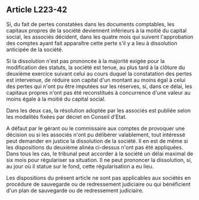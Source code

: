 Article L223-42
----
Si, du fait de pertes constatées dans les documents comptables, les capitaux
propres de la société deviennent inférieurs à la moitié du capital social, les
associés décident, dans les quatre mois qui suivent l'approbation des comptes
ayant fait apparaître cette perte s'il y a lieu à dissolution anticipée de la
société.

Si la dissolution n'est pas prononcée à la majorité exigée pour la modification
des statuts, la société est tenue, au plus tard à la clôture du deuxième
exercice suivant celui au cours duquel la constatation des pertes est
intervenue, de réduire son capital d'un montant au moins égal à celui des pertes
qui n'ont pu être imputées sur les réserves, si, dans ce délai, les capitaux
propres n'ont pas été reconstitués à concurrence d'une valeur au moins égale à
la moitié du capital social.

Dans les deux cas, la résolution adoptée par les associés est publiée selon les
modalités fixées par décret en Conseil d'Etat.

A défaut par le gérant ou le commissaire aux comptes de provoquer une décision
ou si les associés n'ont pu délibérer valablement, tout intéressé peut demander
en justice la dissolution de la société. Il en est de même si les dispositions
du deuxième alinéa ci-dessus n'ont pas été appliquées. Dans tous les cas, le
tribunal peut accorder à la société un délai maximal de six mois pour
régulariser sa situation. Il ne peut prononcer la dissolution, si, au jour où il
statue sur le fond, cette régularisation a eu lieu.

Les dispositions du présent article ne sont pas applicables aux sociétés en
procédure de sauvegarde ou de redressement judiciaire ou qui bénéficient d'un
plan de sauvegarde ou de redressement judiciaire.
